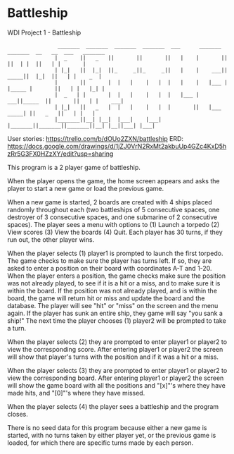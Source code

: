 # Battleship
WDI Project 1 - Battleship

                    _______  _______  _______  _______  ___      _______  _______  __   __  ___   _______
                   |  _    ||   _   ||       ||       ||   |    |       ||       ||  | |  ||   | |       |
                   | |_|   ||  |_|  ||_     _||_     _||   |    |    ___||  _____||  |_|  ||   | |    _  |
                   |       ||       |  |   |    |   |  |   |    |   |___ | |_____ |       ||   | |   |_| |
                   |  _   | |       |  |   |    |   |  |   |___ |    ___||_____  ||       ||   | |    ___|
                   | |_|   ||   _   |  |   |    |   |  |       ||   |___  _____| ||   _   ||   | |   |
                   |_______||__| |__|  |___|    |___|  |_______||_______||_______||__| |__||___| |___|


User stories: https://trello.com/b/dOUo2ZXN/battleship
ERD: https://docs.google.com/drawings/d/1jZJ0VrN2RxMt2akbuUp4GZc4KxD5hzRr5G3FX0HZzXY/edit?usp=sharing

This program is a 2 player game of battleship.

When the player opens the game, the home screen appears and asks the player to start a new game or 
load the previous game.

When a new game is started, 2 boards are created with 4 ships placed randomly throughout each 
(two battleships of 5 consecutive spaces, one destroyer of 3 consecutive spaces, and one submarine of 2 
consecutive spaces). The player sees a menu with options to (1) Launch a torpedo (2) View scores 
(3) View the boards (4) Quit. Each player has 30 turns, if they run out, the other player wins.

When the player selects (1) player1 is prompted to launch the first torpedo. The game checks to make sure the player 
has turns left. If so, they are asked to enter a position on their board with coordinates A-T and 1-20. 
When the player enters a position, the game checks make sure the position was not already played, to see 
if it is a hit or a miss, and to make sure it is within the board. If the position was not already played, and 
is within the board, the game will return hit or miss and update the board and the database. The player will see 
"hit" or "miss" on the screen and the menu again. If the player has sunk an entire ship, they game will say "you 
sank a ship!" The next time the player chooses (1) player2 will be prompted to take a turn.

When the player selects (2) they are prompted to enter player1 or player2 to view the corresponding score. 
After entering player1 or player2 the screen will show that player's turns with the position and if it was a 
hit or a miss.

When the player selects (3) they are prompted to enter player1 or player2 to view the corresponding board. 
After entering player1 or player2 the screen will show the game board with all the positions and "[x]"'s where 
they have made hits, and "[0]"'s where they have missed.

When the player selects (4) the player sees a battleship and the program closes.

There is no seed data for this program because either a new game is started, with no turns taken by either player yet, or the previous game is loaded, for which there are specific turns made by each person.
